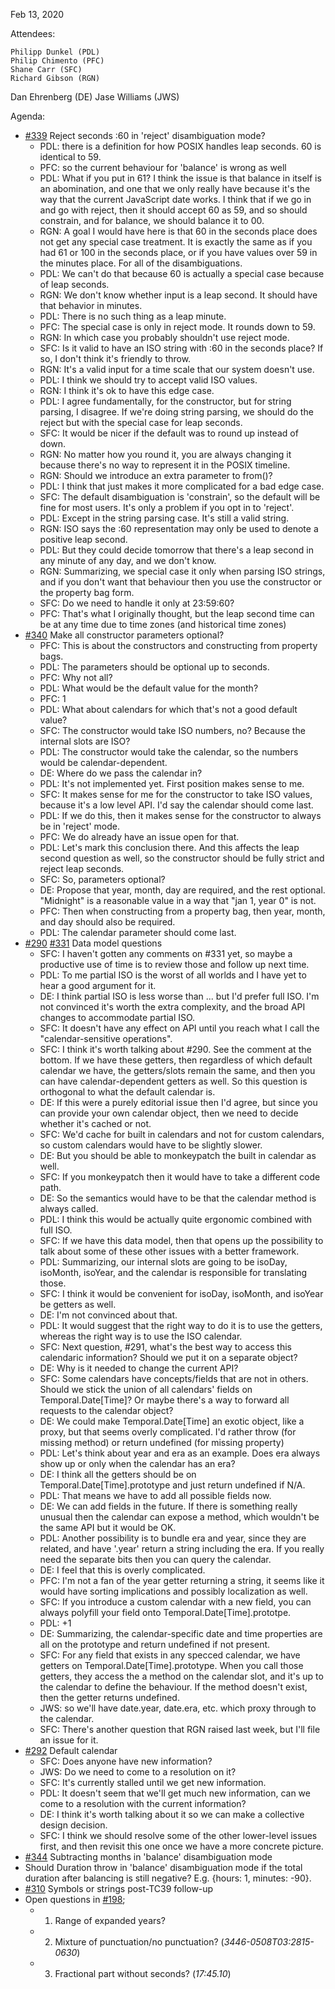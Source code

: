 Feb 13, 2020

Attendees:

	Philipp Dunkel (PDL)
	Philip Chimento (PFC)
	Shane Carr (SFC)
	Richard Gibson (RGN)
  Dan Ehrenberg (DE)
  Jase Williams (JWS)

Agenda:

* [#339](https://github.com/tc39/proposal-temporal/issues/339) Reject seconds :60 in 'reject' disambiguation mode?
    * PDL: there is a definition for how POSIX handles leap seconds. 60 is identical to 59.
    * PFC: so the current behaviour for 'balance' is wrong as well
    * PDL: What if you put in 61?  I think the issue is that balance in itself is an abomination, and one that we only really have because it's the way that the current JavaScript date works.  I think that if we go in and go with reject, then it should accept 60 as 59, and so should constrain, and for balance, we should balance it to 00.
    * RGN: A goal I would have here is that 60 in the seconds place does not get any special case treatment.  It is exactly the same as if you had 61 or 100 in the seconds place, or if you have values over 59 in the minutes place.  For all of the disambiguations.
    * PDL: We can't do that because 60 is actually a special case because of leap seconds.
    * RGN: We don't know whether input is a leap second.  It should have that behavior in minutes.
    * PDL: There is no such thing as a leap minute.
    * PFC: The special case is only in reject mode.  It rounds down to 59.
    * RGN: In which case you probably shouldn't use reject mode.
    * SFC: Is it valid to have an ISO string with :60 in the seconds place? If so, I don't think it's friendly to throw.
    * RGN: It's a valid input for a time scale that our system doesn't use.
    * PDL: I think we should try to accept valid ISO values.
    * RGN: I think it's ok to have this edge case.
    * PDL: I agree fundamentally, for the constructor, but for string parsing, I disagree.  If we're doing string parsing, we should do the reject but with the special case for leap seconds.
    * SFC: It would be nicer if the default was to round up instead of down.
    * RGN: No matter how you round it, you are always changing it because there's no way to represent it in the POSIX timeline.
    * RGN: Should we introduce an extra parameter to from()?
    * PDL: I think that just makes it more complicated for a bad edge case.
    * SFC: The default disambiguation is 'constrain', so the default will be fine for most users. It's only a problem if you opt in to 'reject'.
    * PDL: Except in the string parsing case. It's still a valid string.
    * RGN: ISO says the :60 representation may only be used to denote a positive leap second.
    * PDL: But they could decide tomorrow that there's a leap second in any minute of any day, and we don't know.
    * RGN: Summarizing, we special case it only when parsing ISO strings, and if you don't want that behaviour then you use the constructor or the property bag form.
    * SFC: Do we need to handle it only at 23:59:60?
    * PFC: That's what I originally thought, but the leap second time can be at any time due to time zones (and historical time zones)
* [#340](https://github.com/tc39/proposal-temporal/issues/340) Make all constructor parameters optional?
    * PFC: This is about the constructors and constructing from property bags.
    * PDL: The parameters should be optional up to seconds.
    * PFC: Why not all?
    * PDL: What would be the default value for the month?
    * PFC: 1
    * PDL: What about calendars for which that's not a good default value?
    * SFC: The constructor would take ISO numbers, no? Because the internal slots are ISO?
    * PDL: The constructor would take the calendar, so the numbers would be calendar-dependent.
    * DE: Where do we pass the calendar in?
    * PDL: It's not implemented yet. First position makes sense to me.
    * SFC: It makes sense for me for the constructor to take ISO values, because it's a low level API. I'd say the calendar should come last.
    * PDL: If we do this, then it makes sense for the constructor to always be in 'reject' mode.
    * PFC: We do already have an issue open for that.
    * PDL: Let's mark this conclusion there. And this affects the leap second question as well, so the constructor should be fully strict and reject leap seconds.
    * SFC: So, parameters optional?
    * DE: Propose that year, month, day are required, and the rest optional. "Midnight" is a reasonable value in a way that "jan 1, year 0" is not.
    * PFC: Then when constructing from a property bag, then year, month, and day should also be required.
    * PDL: The calendar parameter should come last.
* [#290](https://github.com/tc39/proposal-temporal/issues/290) [#331](https://github.com/tc39/proposal-temporal/issues/331) Data model questions
    * SFC: I haven't gotten any comments on #331 yet, so maybe a productive use of time is to review those and follow up next time.
    * PDL: To me partial ISO is the worst of all worlds and I have yet to hear a good argument for it.
    * DE: I think partial ISO is less worse than ... but I'd prefer full ISO. I'm not convinced it's worth the extra complexity, and the broad API changes to accommodate partial ISO.
    * SFC: It doesn't have any effect on API until you reach what I call the "calendar-sensitive operations".
    * SFC: I think it's worth talking about #290. See the comment at the bottom. If we have these getters, then regardless of which default calendar we have, the getters/slots remain the same, and then you can have calendar-dependent getters as well. So this question is orthogonal to what the default calendar is.
    * DE: If this were a purely editorial issue then I'd agree, but since you can provide your own calendar object, then we need to decide whether it's cached or not.
    * SFC: We'd cache for built in calendars and not for custom calendars, so custom calendars would have to be slightly slower.
    * DE: But you should be able to monkeypatch the built in calendar as well.
    * SFC: If you monkeypatch then it would have to take a different code path.
    * DE: So the semantics would have to be that the calendar method is always called.
    * PDL: I think this would be actually quite ergonomic combined with full ISO.
    * SFC: If we have this data model, then that opens up the possibility to talk about some of these other issues with a better framework.
    * PDL: Summarizing, our internal slots are going to be isoDay, isoMonth, isoYear, and the calendar is responsible for translating those.
    * SFC: I think it would be convenient for isoDay, isoMonth, and isoYear be getters as well.
    * DE: I'm not convinced about that.
    * PDL: It would suggest that the right way to do it is to use the getters, whereas the right way is to use the ISO calendar.
    * SFC: Next question, #291, what's the best way to access this calendaric information? Should we put it on a separate object?
    * DE: Why is it needed to change the current API?
    * SFC: Some calendars have concepts/fields that are not in others. Should we stick the union of all calendars' fields on Temporal.Date[Time]? Or maybe there's a way to forward all requests to the calendar object?
    * DE: We could make Temporal.Date[Time] an exotic object, like a proxy, but that seems overly complicated. I'd rather throw (for missing method) or return undefined (for missing property)
    * PDL: Let's think about year and era as an example. Does era always show up or only when the calendar has an era?
    * DE: I think all the getters should be on Temporal.Date[Time].prototype and just return undefined if N/A.
    * PDL: That means we have to add all possible fields now.
    * DE: We can add fields in the future. If there is something really unusual then the calendar can expose a method, which wouldn't be the same API but it would be OK.
    * PDL: Another possibility is to bundle era and year, since they are related, and have '.year' return a string including the era. If you really need the separate bits then you can query the calendar.
    * DE: I feel that this is overly complicated.
    * PFC: I'm not a fan of the year getter returning a string, it seems like it would have sorting implications and possibly localization as well.
    * SFC: If you introduce a custom calendar with a new field, you can always polyfill your field onto Temporal.Date[Time].prototpe.
    * PDL: +1
    * DE: Summarizing, the calendar-specific date and time properties are all on the prototype and return undefined if not present.
    * SFC: For any field that exists in any specced calendar, we have getters on Temporal.Date[Time].prototype. When you call those getters, they access the a method on the calendar slot, and it's up to the calendar to define the behaviour. If the method doesn't exist, then the getter returns undefined.
    * JWS: so we'll have date.year, date.era, etc. which proxy through to the calendar.
    * SFC: There's another question that RGN raised last week, but I'll file an issue for it.
* [#292](https://github.com/tc39/proposal-temporal/issues/292) Default calendar
    * SFC: Does anyone have new information?
    * JWS: Do we need to come to a resolution on it?
    * SFC: It's currently stalled until we get new information.
    * PDL: It doesn't seem that we'll get much new information, can we come to a resolution with the current information?
    * DE: I think it's worth talking about it so we can make a collective design decision.
    * SFC: I think we should resolve some of the other lower-level issues first, and then revisit this one once we have a more concrete picture.
* [#344](https://github.com/tc39/proposal-temporal/issues/344) Subtracting months in 'balance' disambiguation mode
* Should Duration throw in 'balance' disambiguation mode if the total duration after balancing is still negative? E.g. {hours: 1, minutes: -90}.
* [#310](https://github.com/tc39/proposal-temporal/issues/310) Symbols or strings post-TC39 follow-up
* Open questions in [#198](https://github.com/tc39/proposal-temporal/issues/198);
    * 1. Range of expanded years?
    * 2. Mixture of punctuation/no punctuation? (*3446-0508T03:2815-0630*)
    * 3. Fractional part without seconds? (*17:45.10*)

